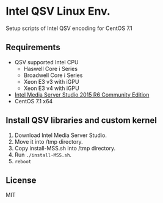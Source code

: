 # Intel QSV Linux Env.
Setup scripts of Intel QSV encoding for CentOS 7.1

## Requirements
  * QSV supported Intel CPU
    - Haswell Core i Series
    - Broadwell Core i Series
    - Xeon E3 v3 with iGPU
    - Xeon E3 v4 with iGPU
  * [Intel Media Server Studio 2015 R6 Community Edition](https://software.intel.com/en-us/intel-media-server-studio)
  * CentOS 7.1 x64

## Install QSV libraries and custom kernel

  1. Download Intel Media Server Studio.
  2. Move it into /tmp directory.
  3. Copy install-MSS.sh into /tmp directory.
  4. Run `./install-MSS.sh`.
  5. `reboot`


## License
MIT
